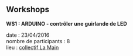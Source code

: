 ## Workshops

**WS1 : ARDUINO - contrôler une guirlande de LED**

date : 23/04/2016  
nombre de participants : 8  
lieu : [collectif La Main](https://lamaincollectif.wordpress.com/)  



